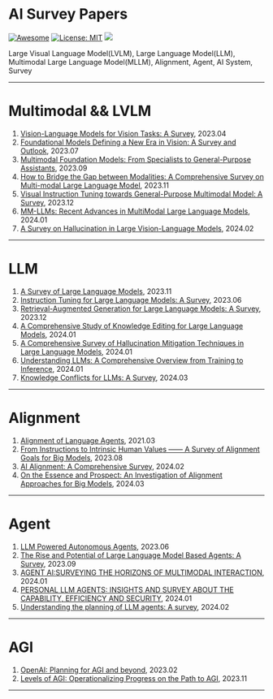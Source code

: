 # AI Survey Papers
[![Awesome](https://awesome.re/badge.svg)](https://github.com/dongbzhi/AISurveyPapers) 
[![License: MIT](https://img.shields.io/badge/License-MIT-green.svg)](https://opensource.org/licenses/MIT)
![](https://img.shields.io/github/last-commit/dongbzhi/AISurveyPapers?color=green) 

Large Visual Language Model(LVLM), Large Language Model(LLM), Multimodal Large Language Model(MLLM), Alignment, Agent, AI System, Survey

---
# Multimodal && LVLM
1. [Vision-Language Models for Vision Tasks: A Survey](https://arxiv.org/pdf/2304.00685.pdf), 2023.04
2. [Foundational Models Defining a New Era in Vision: A Survey and Outlook](https://arxiv.org/pdf/2307.13721.pdf), 2023.07
3. [Multimodal Foundation Models: From Specialists to General-Purpose Assistants](https://arxiv.org/pdf/2309.10020.pdf), 2023.09
4. [How to Bridge the Gap between Modalities: A Comprehensive Survey on Multi-modal Large Language Model](https://arxiv.org/pdf/2311.07594.pdf), 2023.11
5. [Visual Instruction Tuning towards General-Purpose Multimodal Model: A Survey](https://arxiv.org/pdf/2312.16602.pdf), 2023.12
6. [MM-LLMs: Recent Advances in MultiModal Large Language Models](https://arxiv.org/pdf/2401.13601.pdf), 2024.01
7. [A Survey on Hallucination in Large Vision-Language Models](https://arxiv.org/pdf/2402.00253.pdf), 2024.02

---
# LLM
1. [A Survey of Large Language Models](https://github.com/RUCAIBox/LLMSurvey), 2023.11
2. [Instruction Tuning for Large Language Models: A Survey](https://arxiv.org/pdf/2308.10792.pdf), 2023.06
3. [Retrieval-Augmented Generation for Large Language Models: A Survey](https://arxiv.org/pdf/2312.10997.pdf), 2023.12
4. [A Comprehensive Study of Knowledge Editing for Large Language Models](https://arxiv.org/pdf/2401.01286.pdf), 2024.01
5. [A Comprehensive Survey of Hallucination Mitigation Techniques in Large Language Models](https://arxiv.org/pdf/2401.01313.pdf), 2024.01
6. [Understanding LLMs: A Comprehensive Overview from Training to Inference](https://arxiv.org/pdf/2401.02038.pdf), 2024.01
7. [Knowledge Conflicts for LLMs: A Survey](https://arxiv.org/pdf/2403.08319.pdf), 2024.03

---
# Alignment
1. [Alignment of Language Agents](https://arxiv.org/pdf/2103.14659.pdf), 2021.03
2. [From Instructions to Intrinsic Human Values —— A Survey of Alignment Goals for Big Models](https://arxiv.org/pdf/2308.12014), 2023.08
3. [AI Alignment: A Comprehensive Survey](https://alignmentsurvey.com/), 2024.02
4. [On the Essence and Prospect: An Investigation of Alignment Approaches for Big Models](https://arxiv.org/pdf/2403.04204.pdf), 2024.03

---
# Agent
1. [LLM Powered Autonomous Agents](https://lilianweng.github.io/posts/2023-06-23-agent/), 2023.06
2. [The Rise and Potential of Large Language Model Based Agents: A Survey](https://arxiv.org/pdf/2309.07864.pdf), 2023.09
3. [AGENT AI:SURVEYING THE HORIZONS OF MULTIMODAL INTERACTION](https://arxiv.org/pdf/2401.03568.pdf), 2024.01
4. [PERSONAL LLM AGENTS: INSIGHTS AND SURVEY ABOUT THE CAPABILITY, EFFICIENCY AND SECURITY](https://arxiv.org/pdf/2401.05459.pdf), 2024.01
5. [Understanding the planning of LLM agents: A survey](https://arxiv.org/pdf/2402.02716.pdf), 2024.02

---
# AGI
1. [OpenAI: Planning for AGI and beyond](https://openai.com/blog/planning-for-agi-and-beyond), 2023.02
2. [Levels of AGI: Operationalizing Progress on the Path to AGI](https://arxiv.org/pdf/2311.02462.pdf), 2023.11

---
